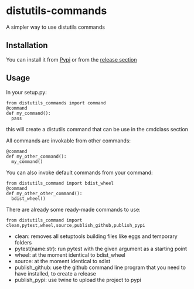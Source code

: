 # distutils-commands
A simpler way to use distutils commands

## Installation

You can install it from [Pypi](https://pypi.org/project/distutils-commands/1.1/) or from the
[release section](https://github.com/RikyIsola/distutils-commands/releases)

## Usage

In your setup.py:
```python3
from distutils_commands import command
@command
def my_command():
  pass
```
this will create a distutils command that can be use in the cmdclass section

All commands are invokable from other commands:
```python3
@command
def my_other_command():
  my_command()
```

You can also invoke default commands from your command:
```python3
from distutils_command import bdist_wheel
@command
def my_other_other_command():
  bdist_wheel()
```

There are already some ready-made commands to use:
```python3
from distutils_command import clean,pytest,wheel,source,publish_github,publish_pypi
```
- clean: removes all setuptools building files like eggs and temporary folders
- pytest(name:str): run pytest with the given argument as a starting point
- wheel: at the moment identical to bdist_wheel
- source: at the moment identical to sdist
- publish_github: use the github command line program that you need to have installed, to create a release
- publish_pypi: use twine to upload the project to pypi

